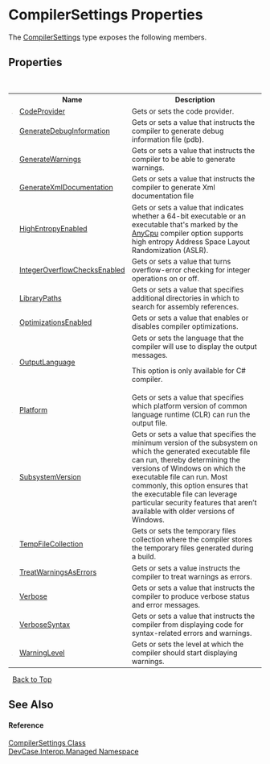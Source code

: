 # CompilerSettings Properties
 

The <a href="T_DevCase_Interop_Managed_CompilerSettings">CompilerSettings</a> type exposes the following members.


## Properties
&nbsp;<table><tr><th></th><th>Name</th><th>Description</th></tr><tr><td>![Public property](media/pubproperty.gif "Public property")</td><td><a href="P_DevCase_Interop_Managed_CompilerSettings_CodeProvider">CodeProvider</a></td><td>
Gets or sets the code provider.</td></tr><tr><td>![Public property](media/pubproperty.gif "Public property")</td><td><a href="P_DevCase_Interop_Managed_CompilerSettings_GenerateDebugInformation">GenerateDebugInformation</a></td><td>
Gets or sets a value that instructs the compiler to generate debug information file (pdb).</td></tr><tr><td>![Public property](media/pubproperty.gif "Public property")</td><td><a href="P_DevCase_Interop_Managed_CompilerSettings_GenerateWarnings">GenerateWarnings</a></td><td>
Gets or sets a value that instructs the compiler to be able to generate warnings.</td></tr><tr><td>![Public property](media/pubproperty.gif "Public property")</td><td><a href="P_DevCase_Interop_Managed_CompilerSettings_GenerateXmlDocumentation">GenerateXmlDocumentation</a></td><td>
Gets or sets a value that instructs the compiler to generate Xml documentation file</td></tr><tr><td>![Public property](media/pubproperty.gif "Public property")</td><td><a href="P_DevCase_Interop_Managed_CompilerSettings_HighEntropyEnabled">HighEntropyEnabled</a></td><td>
Gets or sets a value that indicates whether a 64-bit executable or an executable that's marked by the <a href="T_DevCase_Interop_Managed_AssemblyPlatform">AnyCpu</a> compiler option supports high entropy Address Space Layout Randomization (ASLR).</td></tr><tr><td>![Public property](media/pubproperty.gif "Public property")</td><td><a href="P_DevCase_Interop_Managed_CompilerSettings_IntegerOverflowChecksEnabled">IntegerOverflowChecksEnabled</a></td><td>
Gets or sets a value that turns overflow-error checking for integer operations on or off.</td></tr><tr><td>![Public property](media/pubproperty.gif "Public property")</td><td><a href="P_DevCase_Interop_Managed_CompilerSettings_LibraryPaths">LibraryPaths</a></td><td>
Gets or sets a value that specifies additional directories in which to search for assembly references.</td></tr><tr><td>![Public property](media/pubproperty.gif "Public property")</td><td><a href="P_DevCase_Interop_Managed_CompilerSettings_OptimizationsEnabled">OptimizationsEnabled</a></td><td>
Gets or sets a value that enables or disables compiler optimizations.</td></tr><tr><td>![Public property](media/pubproperty.gif "Public property")</td><td><a href="P_DevCase_Interop_Managed_CompilerSettings_OutputLanguage">OutputLanguage</a></td><td>
Gets or sets the language that the compiler will use to display the output messages. 

 This option is only available for C# compiler.</td></tr><tr><td>![Public property](media/pubproperty.gif "Public property")</td><td><a href="P_DevCase_Interop_Managed_CompilerSettings_Platform">Platform</a></td><td>
Gets or sets a value that specifies which platform version of common language runtime (CLR) can run the output file.</td></tr><tr><td>![Public property](media/pubproperty.gif "Public property")</td><td><a href="P_DevCase_Interop_Managed_CompilerSettings_SubsystemVersion">SubsystemVersion</a></td><td>
Gets or sets a value that specifies the minimum version of the subsystem on which the generated executable file can run, thereby determining the versions of Windows on which the executable file can run. Most commonly, this option ensures that the executable file can leverage particular security features that aren’t available with older versions of Windows.</td></tr><tr><td>![Public property](media/pubproperty.gif "Public property")</td><td><a href="P_DevCase_Interop_Managed_CompilerSettings_TempFileCollection">TempFileCollection</a></td><td>
Gets or sets the temporary files collection where the compiler stores the temporary files generated during a build.</td></tr><tr><td>![Public property](media/pubproperty.gif "Public property")</td><td><a href="P_DevCase_Interop_Managed_CompilerSettings_TreatWarningsAsErrors">TreatWarningsAsErrors</a></td><td>
Gets or sets a value instructs the compiler to treat warnings as errors.</td></tr><tr><td>![Public property](media/pubproperty.gif "Public property")</td><td><a href="P_DevCase_Interop_Managed_CompilerSettings_Verbose">Verbose</a></td><td>
Gets or sets a value that instructs the compiler to produce verbose status and error messages.</td></tr><tr><td>![Public property](media/pubproperty.gif "Public property")</td><td><a href="P_DevCase_Interop_Managed_CompilerSettings_VerboseSyntax">VerboseSyntax</a></td><td>
Gets or sets a value that instructs the compiler from displaying code for syntax-related errors and warnings.</td></tr><tr><td>![Public property](media/pubproperty.gif "Public property")</td><td><a href="P_DevCase_Interop_Managed_CompilerSettings_WarningLevel">WarningLevel</a></td><td>
Gets or sets the level at which the compiler should start displaying warnings.</td></tr></table>&nbsp;
<a href="#compilersettings-properties">Back to Top</a>

## See Also


#### Reference
<a href="T_DevCase_Interop_Managed_CompilerSettings">CompilerSettings Class</a><br /><a href="N_DevCase_Interop_Managed">DevCase.Interop.Managed Namespace</a><br />
